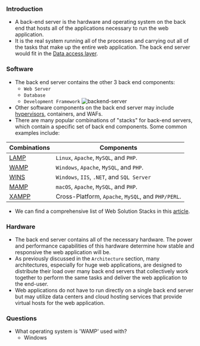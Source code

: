 ### Introduction
- A back-end server is the hardware and operating system on the back end that hosts all of the applications necessary to run the web application.
- It is the real system running all of the processes and carrying out all of the tasks that make up the entire web application. The back end server would fit in the [Data access layer](https://en.wikipedia.org/wiki/Data_access_layer).


### Software
- The back end server contains the other 3 back end components:
	- `Web Server`
	- `Database`
	- `Development Framework`
![backend-server](https://academy.hackthebox.com/storage/modules/75/backend-server.jpg)
- Other software components on the back end server may include [hypervisors](https://en.wikipedia.org/wiki/Hypervisor), containers, and WAFs.
- There are many popular combinations of "stacks" for back-end servers, which contain a specific set of back end components. Some common examples include:

| Combinations | Components |
| --- | --- |
| [LAMP](https://en.wikipedia.org/wiki/LAMP_\(software_bundle\)) | `Linux`, `Apache`, `MySQL`, and `PHP`. |
| [WAMP](https://en.wikipedia.org/wiki/LAMP_\(software_bundle\)#WAMP) | `Windows`, `Apache`, `MySQL`, and `PHP`. |
| [WINS](https://en.wikipedia.org/wiki/Solution_stack) | `Windows`, `IIS`, `.NET`, and `SQL Server` |
| [MAMP](https://en.wikipedia.org/wiki/MAMP) | `macOS`, `Apache`, `MySQL`, and `PHP`. |
| [XAMPP](https://en.wikipedia.org/wiki/XAMPP) | Cross-Platform, `Apache`, `MySQL`, and `PHP/PERL`. |

- We can find a comprehensive list of Web Solution Stacks in this [article](https://en.wikipedia.org/wiki/Solution_stack).



### Hardware
- The back end server contains all of the necessary hardware. The power and performance capabilities of this hardware determine how stable and responsive the web application will be. 
- As previously discussed in the `Architecture` section, many architectures, especially for huge web applications, are designed to distribute their load over many back end servers that collectively work together to perform the same tasks and deliver the web application to the end-user. 
- Web applications do not have to run directly on a single back end server but may utilize data centers and cloud hosting services that provide virtual hosts for the web application.



### Questions
- What operating system is 'WAMP' used with?
	- Windows